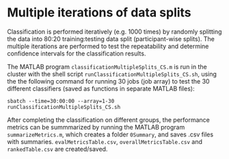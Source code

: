 # Multiple iterations of data splits

Classification is performed iteratively (e.g. 1000 times) by randomly splitting the data into 80:20 training:testing data split (participant-wise splits). The multiple iterations are performed to test the repeatability and determine confidence intervals for the classification results. 

The MATLAB program `classificationMultipleSplits_CS.m` is run in the cluster with the shell script `runClassificationMultipleSplits_CS.sh`, using the the following command for running 30 jobs (job array) to test the 30 different classifiers (saved as functions in separate MATLAB files): 
```
sbatch --time=30:00:00 --array=1-30 runClassificationMultipleSplits_CS.sh
```

After completing the classification on different groups, the performance metrics can be summmarized by running the MATLAB program `summarizeMetrics.m`, which creates a folder `0Summary`, and saves .csv files with summaries. `evalMetricsTable.csv`, `overallMetricsTable.csv` and `rankedTable.csv` are created/saved. 
